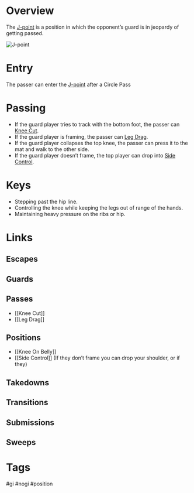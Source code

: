 # Overview
The <u>J-point</u> is a position in which the opponent’s guard is in jeopardy of getting passed.

![J-point](https://substackcdn.com/image/fetch/f_auto,q_auto:good,fl_progressive:steep/https%3A%2F%2Fsubstack-post-media.s3.amazonaws.com%2Fpublic%2Fimages%2F3e3e2011-8ffa-46b1-9b07-9ab519c1a41f_1920x1355.png)
# Entry
The passer can enter the <u>J-point</u> after a Circle Pass
# Passing
- If the guard player tries to track with the bottom foot, the passer can [Knee Cut](obsidian://open?vault=Obsidian-BJJ-Notes&file=Guard%20Passing%2FKnee%20Cut).
- If the guard player is framing, the passer can [Leg Drag](obsidian://open?vault=Obsidian-BJJ-Notes&file=Guard%20Passes%2FLeg%20Drag).
- If the guard player collapses the top knee, the passer can press it to the mat and walk to the other side.
- If the guard player doesn’t frame, the top player can drop into [Side Control](obsidian://open?vault=Obsidian-BJJ-Notes&file=Positions%2FSide%20Control).
# Keys
- Stepping past the hip line.
- Controlling the knee while keeping the legs out of range of the hands.
- Maintaining heavy pressure on the ribs or hip.
# Links
## Escapes
## Guards
## Passes
- [[Knee Cut]]
- [[Leg Drag]]
## Positions
- [[Knee On Belly]]
- [[Side Control]] (If they don’t frame you can drop your shoulder, or if they)
## Takedowns
## Transitions
## Submissions
## Sweeps
# Tags
#gi #nogi #position 